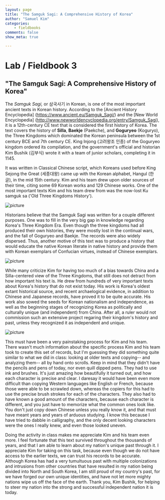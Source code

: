 ```yaml
---
layout: page  
title: "The Samguk Sagi: A Comprehensive History of Korea"  
author: "Samuel Kim"  
categories:  
    - fieldbooks  
comments: false  
show_meta: true  

---
```


Lab / Fieldbook 3
=======

## "The Samguk Sagi: A Comprehensive History of Korea"

The *Samguk Sagi,* or 삼국사기 in Korean, is one of the most important ancient texts in Korean history. According to the [Ancient History Encyclopedia] (https://www.ancient.eu/Samguk_Sagi/) and the [New World Encyclopedia] (http://www.newworldencyclopedia.org/entry/Samguk_Sagi), it is a 12th-century CE text that is considered the first history of Korea. The text covers the history of **Silla**, **Baekje** (Paekche), and **Goguryeo** (Koguryo), the Three Kingdoms which dominated the Korean peninsula between the 1st century BCE and 7th century CE.  King Injong (고려왕조 인종) of the Goguryeo kingdom ordered its compilation, and the government's official and historian Kim Bushik (김부식) wrote it with a team of junior scholars, completing it in 1145. 


It was written in Classical Chinese script, which Koreans used before King Sejong the Great (세종대왕) came up with the Korean alphabet, Hangul (한글), in the mid 15th century. Kim and his team drew upon older sources of their time, citing some 69 Korean works and 129 Chinese works. One of the most important texts Kim and his team drew from was the now-lost Ku samguk sa ('Old Three Kingdoms History'). 

![picture](https://3.bp.blogspot.com/-pGqhdW-Z7e0/WVIYtZPUVnI/AAAAAAAAH_E/Mil1ljKfnj8Z4DzQLWlgbv1YfBJyM7rjQCLcBGAs/s640/samguk%2Bsagi.jpg)

Historians believe that the Samguk Sagi was written for a couple different purposes. One was to fill in the very big gap in knowledge regarding Korea's Three Kingdom Era. Even though the three kingdoms had all produced their own histories, they were mostly lost in the continual wars, and the fall of Goguryeo and Baekje. The records were also widely dispersed. Thus, another motive of this text was to produce a history that would educate the native Korean literate in native history and provide them with Korean exemplars of Confucian virtues, instead of Chinese exemplars.

![picture](http://apjjf.org/data/42904.jpg)

While many criticize Kim for having too much of a bias towards China and a Silla-centered view of the Three Kingdoms, that still does not detract from how important his text is. He drew from hundreds of very important texts about Korea's history that do not exist today. His work is Korea's oldest extant historical source, and recent archaelogical evidence, in addition to Chinese and Japanese records, have proved it to be quite accurate. His work also sowed the seeds for Korean nationalism and independence, as well as the beginning stages of recognizing Korea as politically and culturally unique (and independent) from China. After all, a ruler would not commission such an extensive project regaring their kingdom's history and past, unless they recognized it as independent and unique. 

![picture](http://www.kchefne.org/wp-content/uploads/2014/07/east-sea-1.png)

This must have been a very painstaking process for Kim and his team. There wasn't much information about the specific process Kim and his team took to create this set of records, but I'm guessing they did something quite similar to what we did in class: looking at older texts and copying-- and analyzing them-- all by hand onto scrolls. Keep in mind that they didn't have the pencils and pens of today, nor even quill dipped pens. They had to use ink and brushes. It's just amazing how beautifully it turned out, and how each character is precise and clear. I daresay it would have been even more difficult than copying Western languages like English or French, because those were able to be scrawled down, whereas the copiers for this had to use the precise brush strokes for each of the characters.  They also had to have known a good amount of the characters, because each character is different, and you just have to memorize what the common ones look like. You don't just copy down  Chinese unless you really know it, and that must have meant years and years of arduous studying. I know this because I have tried to dabble in calligraphy, and the only decent looking characters were the ones I really knew, and even those looked uneven. 

Doing the activity in class makes me appreciate Kim and his team even more. I feel fortunate that this text survived throughout the thousands of years, and that I am able to learn about my nation's unique past through it. I appreciate Kim for taking on this task, because even though we do not have access to the earlier texts, we can trust his records to be accurate. Although Korea has had a very tumultuous past with multiple colonizations and intrusions from other countries that have resulted in my nation being divided into North and South Korea, I am still proud of my country's past, for we have forged our own unique identities, and have not let more mighty nations wipe us off the face of the earth. Thank you, Kim Bushik, for helping to steer my nation into the strong and successful independent nation it is today. 
